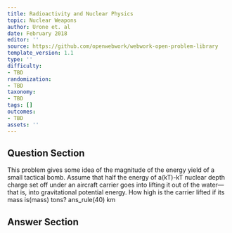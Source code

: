 ```yaml
---
title: Radioactivity and Nuclear Physics
topic: Nuclear Weapons
author: Urone et. al
date: February 2018
editor: ''
source: https://github.com/openwebwork/webwork-open-problem-library
template_version: 1.1
type: ''
difficulty:
- TBD
randomization:
- TBD
taxonomy:
- TBD
tags: []
outcomes:
- TBD
assets: ''
---
```


## Question Section 

This problem gives some idea of the magnitude of the energy yield of a small tactical
bomb. Assume that half the energy of a(kT)-kT nuclear depth charge set off under an
aircraft carrier goes into lifting it out of the water—that is, into gravitational
potential energy. How high is the carrier lifted if its mass is(mass) tons?
ans_rule(40) km



## Answer Section

